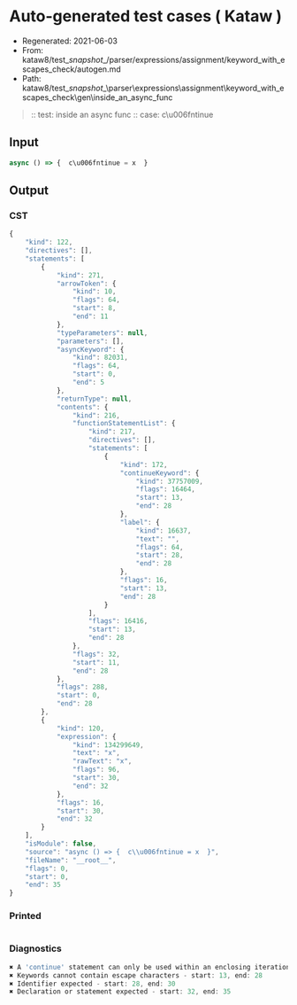 # Auto-generated test cases ( Kataw )
- Regenerated: 2021-06-03
- From: kataw8/test\__snapshot__/parser/expressions/assignment/keyword_with_escapes_check/autogen.md
- Path: kataw8/test\__snapshot__\parser\expressions\assignment\keyword_with_escapes_check\gen\inside_an_async_func
> :: test: inside an async func
> :: case: c\u006fntinue
## Input

`````js
async () => {  c\u006fntinue = x  }
`````
## Output

### CST

```javascript
{
    "kind": 122,
    "directives": [],
    "statements": [
        {
            "kind": 271,
            "arrowToken": {
                "kind": 10,
                "flags": 64,
                "start": 8,
                "end": 11
            },
            "typeParameters": null,
            "parameters": [],
            "asyncKeyword": {
                "kind": 82031,
                "flags": 64,
                "start": 0,
                "end": 5
            },
            "returnType": null,
            "contents": {
                "kind": 216,
                "functionStatementList": {
                    "kind": 217,
                    "directives": [],
                    "statements": [
                        {
                            "kind": 172,
                            "continueKeyword": {
                                "kind": 37757009,
                                "flags": 16464,
                                "start": 13,
                                "end": 28
                            },
                            "label": {
                                "kind": 16637,
                                "text": "",
                                "flags": 64,
                                "start": 28,
                                "end": 28
                            },
                            "flags": 16,
                            "start": 13,
                            "end": 28
                        }
                    ],
                    "flags": 16416,
                    "start": 13,
                    "end": 28
                },
                "flags": 32,
                "start": 11,
                "end": 28
            },
            "flags": 288,
            "start": 0,
            "end": 28
        },
        {
            "kind": 120,
            "expression": {
                "kind": 134299649,
                "text": "x",
                "rawText": "x",
                "flags": 96,
                "start": 30,
                "end": 32
            },
            "flags": 16,
            "start": 30,
            "end": 32
        }
    ],
    "isModule": false,
    "source": "async () => {  c\\u006fntinue = x  }",
    "fileName": "__root__",
    "flags": 0,
    "start": 0,
    "end": 35
}
```

### Printed

```javascript

```

### Diagnostics

```javascript
✖ A 'continue' statement can only be used within an enclosing iteration statement. - start: 13, end: 28
✖ Keywords cannot contain escape characters - start: 13, end: 28
✖ Identifier expected - start: 28, end: 30
✖ Declaration or statement expected - start: 32, end: 35

```

